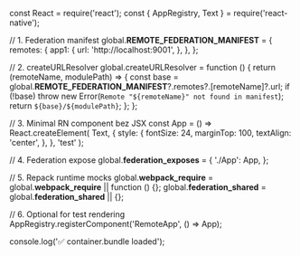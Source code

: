 const React = require('react');
const { AppRegistry, Text } = require('react-native');

// 1. Federation manifest
global.__REMOTE_FEDERATION_MANIFEST__ = {
  remotes: {
    app1: {
      url: 'http://localhost:9001',
    },
  },
};

// 2. createURLResolver
global.createURLResolver = function () {
  return (remoteName, modulePath) => {
    const base = global.__REMOTE_FEDERATION_MANIFEST__?.remotes?.[remoteName]?.url;
    if (!base) throw new Error(`Remote "${remoteName}" not found in manifest`);
    return `${base}/${modulePath}`;
  };
};

// 3. Minimal RN component bez JSX
const App = () =>
  React.createElement(
    Text,
    {
      style: {
        fontSize: 24,
        marginTop: 100,
        textAlign: 'center',
      },
    },
    'test'
  );

// 4. Federation expose
global.__federation_exposes__ = {
  './App': App,
};

// 5. Repack runtime mocks
global.__webpack_require__ = global.__webpack_require__ || function () {};
global.__federation_shared__ = global.__federation_shared__ || {};

// 6. Optional for test rendering
AppRegistry.registerComponent('RemoteApp', () => App);

console.log('✅ container.bundle loaded');
